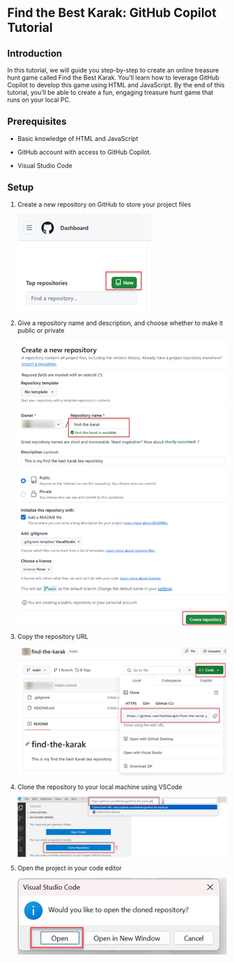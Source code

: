 # Find the Best Karak: GitHub Copilot Tutorial

## Introduction

 In this tutorial, we will guide you step-by-step to create an online treasure hunt game called Find the Best Karak. You'll learn how to leverage GitHub Copilot to develop this game using HTML and JavaScript. By the end of this tutorial, you’ll be able to create a fun, engaging treasure hunt game that runs on your local PC.

## Prerequisites

* Basic knowledge of HTML and JavaScript

* GitHub account with access to GitHub Copilot.

* Visual Studio Code

## Setup

 1. Create a new repository on GitHub to store your project files

    ![Create a new repository on GitHub](./Assets/image.png)

 2. Give a repository name and description, and choose whether to make it public or private

    ![Create a new repository scree](./Assets/image-1.png)

 3. Copy the repository URL

    ![Copy the repository URL](./Assets/image-2.png)

 4. Clone the repository to your local machine using VSCode

    ![Clone the repository in VSCode](./Assets/image-3.png)

 5. Open the project in your code editor

    ![Open the project in your VSCode](./Assets/image-4.png)